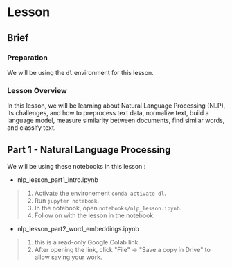 # Lesson

## Brief

### Preparation

We will be using the `dl` environment for this lesson.

### Lesson Overview

In this lesson, we will be learning about Natural Language Processing (NLP), its challenges, and how to preprocess text data, normalize text, build a language model, measure similarity between documents, find similar words, and classify text.

## Part 1 - Natural Language Processing

We will be using these notebooks in this lesson : 

- nlp_lesson_part1_intro.ipynb

> 1. Activate the environement `conda activate dl`.
> 2. Run `jupyter notebook`.
> 3. In the notebook, open `notebooks/nlp_lesson.ipynb`.
> 4. Follow on with the lesson in the notebook.

- nlp_lesson_part2_word_embeddings.ipynb 

> 1. this is a read-only Google Colab link. 
> 2. After opening the link, click "File" -> "Save a copy in Drive" to allow saving your work.


